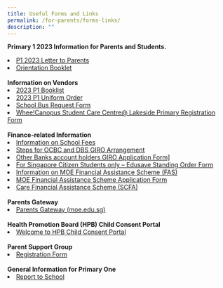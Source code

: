 ```yaml
---
title: Useful Forms and Links
permalink: /for-parents/forms-links/
description: ""
---
```

<b>Primary 1 2023 Information for Parents and Students.</b>
<li><a href="/files/Admin%20Forms/Letter%20to%20P1%20Parents.pdf" target="_blank">P1 2023 Letter to Parents</a></li>  
<li><a href="/files/Admin%20Forms/Orientation%20Booklet%202023.pdf" target="_blank">Orientation Booklet</a></li><br>
<b>Information on Vendors</b>
<li><a href="/files/Booklist/P1%202023%20Booklist.pdf" target="_blank">2023 P1 Booklist</a></li>
<li><a href="/files/Admin%20Forms/Uniform%20Pamphlet.pdf" target="_blank">2023 P1 Uniform Order</a></li>
<li><a href="https://forms.gle/jHsryXFj3mQB1LN8A" target="_blank">School Bus Request Form</a></li>
<li><a href="https://www.wheecanopus.com/student-registration" target="_blank">Whee!Canopus Student Care Centre@ Lakeside Primary Registration Form</a></li><br>
<b>Finance-related Information</b>
<li><a href="https://www.moe.gov.sg/financial-matters/fees" target="_blank">Information on School Fees</a></li>
<li><a href="/files/Admin%20Forms/Steps%20for%20OCBC%20and%20DBS%20GIRO%20Arrangement.pdf" target="_blank">Steps for OCBC and DBS GIRO Arrangement</a></li>
<li><a href="/files/Admin%20Forms/Giro%20Application%20form.pdf" target="_blank">Other Banks account holders GIRO Application Form]</a></li>
<li><a href="https://form.gov.sg/#!/5be24a1bb3f842000fdc4e59" target="_blank">For Singapore Citizen Students only – Edusave Standing Order Form</a></li>
<li><a href="https://www.moe.gov.sg/financial-matters/financial-assistance" target="_blank">Information on MOE Financial Assistance Scheme (FAS)</a></li>
<li><a href="https://go.gov.sg/moe-efas" target="_blank">MOE Financial Assistance Scheme Application Form</a></li>
<li><a href="https://www.msf.gov.sg/Comcare/Pages/Comcare-Student-Care-Subsidies.aspx" target="_blank"> Care Financial Assistance Scheme (SCFA)</a></li><br>
<b>Parents Gateway</b>
<li><a href="https://pg.moe.edu.sg/" target="_blank">Parents Gateway (moe.edu.sg)</a></li><br>
<b>Health Promotion Board (HPB) Child Consent Portal</b>
<li><a href="https://childconsent.hpb.gov.sg/ship/process/SHIP/OnlineChildConsentPortal" target="_blank">Welcome to HPB Child Consent Portal</a></li><br>
<b>Parent Support Group</b>
<li><a href="https://docs.google.com/forms/d/e/1FAIpQLSdgIXFrdCwzsOYcDMPGLJ8-ErQfdyJR6JGt7p8GS8nMXFkZyA/viewform" target="_blank">Registration Form</a></li>
<br>
<b>General Information for Primary One</b>
<li><a href="https://www.moe.gov.sg/primary/p1-registration/report-to-school" target="_blank">Report to School</a></li>